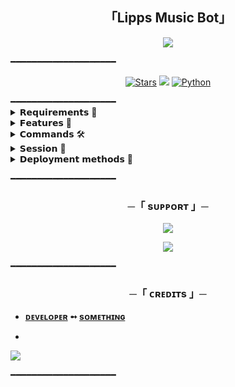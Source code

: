 <h2 align="center">   
    「Lipps Music Bot」
   </h2>  
 <p align="center">   
<img src="https://telegra.ph/file/2c7df8cf19467cfeb4356.jpg">   
 </p> ━━━━━━━━━━━━━━━━━━━━ 
 <p align="center"> 
 <a href="https://github.com/Lippsxd/Lippsmusicbot /stargazers"><img src="https://img.shields.io/github/stars/Lippsxd/Lippsmusicbot ?color=black&logo=github&logoColor=black&style=for-the-badge" alt="Stars" /></a> <a href="https://github.com/Lippsxd/Lippsmusicbot /network/members"> <img src="https://img.shields.io/github/forks/Lippsxd/Lippsmusicbot?color=black&logo=github&logoColor=black&style=for-the-badge" /></a> 
 <a href="https://www.python.org/"> <img src="https://img.shields.io/badge/Written%20in-Python-skyblue?style=for-the-badge&logo=python" alt="Python" /> </a> 
 </p> 
 ━━━━━━━━━━━━━━━━━━━━
 <details> 
 <summary> 𝗥𝗲𝗾𝘂𝗶𝗿𝗲𝗺𝗲𝗻𝘁𝘀 📝</summary> 

 - FFmpeg 
 - NodeJS [nodesource.com](https://nodesource.com/) 
 - Python 3.11.4 or higher 
 - [PyTgCalls](https://github.com/pytgcalls/pytgcalls) 
 </details> 
 <details> 
 <summary> 𝗙𝗲𝗮𝘁𝘂𝗿𝗲𝘀 🔮</summary> 

 - Yt-dL Fix 
 - Updated Plug-in 
 - Super Fast Bot 
 - No Lag Hang 
 - Fast Download Song From Server 
 - Program Updated 
 - Smooth Player 
 </details> 
 <details> 
 <summary> 𝗖𝗼𝗺𝗺𝗮𝗻𝗱𝘀 🛠</summary>
  
 - `/play, /vplay, /cplay <song name>` - play song you requested 
 - `/song <song name>` - download songs you want quickly 
 - `/ping` - Bot Online or Offine 

  #### Admins Only 👷‍♂️ 

- `/pause` - pause song play 
 - `/resume` - resume song play 
 - `/skip` - play next song 
 - `/end` - stop music play 
 </details> 

<details>
<summary>𝗦𝗲𝘀𝘀𝗶𝗼𝗻 🥀</summary>

- 🧪 Get `SESSION_NAME` variable: 
  - [``Pyrogram Session``](https://telegram.me/)
 </details>
 
 <details>
<summary> 
𝗗𝗲𝗽𝗹𝗼𝘆𝗺𝗲𝗻𝘁 𝗺𝗲𝘁𝗵𝗼𝗱𝘀 🚀
</summary> 


 ## ᴅᴇᴘʟᴏʏ ᴛᴏ ʜᴇʀᴏᴋᴜ 🚀 

 <p align="center"><a href="https://heroku.com/deploy?template=https://github.com/Lippsxd/Lippsmusicbot"> <img src="https://img.shields.io/badge/Deploy%20To%20Heroku-black?style=for-the-badge&logo=heroku" width="200" height="35.45"/></a></p> 

 The easiest way to host this bot, Deploy on Heroku, Change the app country to Europe (it will help to make the bot more stable). 

 ## ᴅᴇᴩʟᴏʏ ᴏɴ ᴏᴋᴛᴇᴛᴏ 

 <p align="center"><a href="https://cloud.okteto.com/deploy?repository=https://github.com/Lippsxd/Lippsmusicbot "><img src="https://img.shields.io/badge/Deploy%20To%20Okteto-informational?style=for-the-badge&logo=Okteto" width="200" height="35.45"/></a></p> 

 The second easiest way to host this bot, Deploy on Okteto Cloud 
 ## ᴅᴇᴘʟᴏʏ ᴏɴ ᴠᴘꜱ ꜱᴇʀᴠᴇʀ's 📡

  <p> 

 Checkout [Docs](https://github.com/MrProgrammer72/GJ516Music/wiki) for Detailed Explanation on VPS Deploy
 </p> 

 </details>

━━━━━━━━━━━━━━━━━━━━ 

   <h3 align="center"> 
     ─「 sᴜᴩᴩᴏʀᴛ 」─ 
 </h3> 

  <p align="center"> 
 <a href="https://t.me/GJ516_DISCUSS_GROUP"><img src="https://img.shields.io/badge/-Support%20Group-blue.svg?style=for-the-badge&logo=Telegram"></a> 
 </p> 
 <p align="center"> 
 <a href="https://telegram.me/thinkgrowmore"><img src="https://img.shields.io/badge/-Support%20Channel-blue.svg?style=for-the-badge&logo=Telegram"></a> 
 </p> 
━━━━━━━━━━━━━━━━━━━━
    <h3 align="center"> 
   ─「 ᴄʀᴇᴅɪᴛs 」─ 
 </h3> 

 - <b>[ᴅᴇᴠᴇʟᴏᴘᴇʀ](https://github.com/Lippsxd)  ➻  [sᴏᴍᴇᴛʜɪɴɢ](https://github.com/Lippsxd/Lippsmusicbot) </b>
 - <p align="center"> 
  <img src="https://te.legra.ph/file/c45bdbdc46b3f95143e89.jpg"> 
 </p> 

━━━━━━━━━━━━━━━━━━━━
